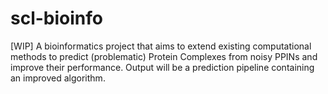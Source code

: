 # scl-bioinfo

[WIP] A bioinformatics project that aims to extend existing computational methods to predict (problematic) Protein Complexes from noisy PPINs and improve their performance. Output will be a prediction pipeline containing an improved algorithm.

